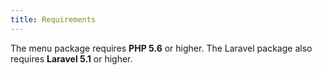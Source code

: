 ```yaml
---
title: Requirements
---
```


The menu package requires **PHP 5.6** or higher. The Laravel package also requires **Laravel 5.1** or higher.
